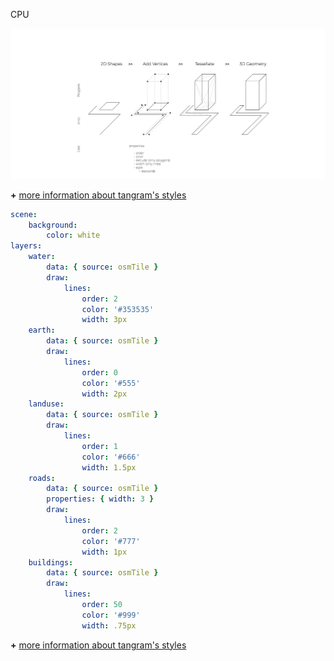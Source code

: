<!-- .slide: data-background="#ffff" -->

CPU

![](imgs/CPU.png)

**+** [more information about tangram's styles](https://mapzen.com/documentation/tangram/Styles-Overview/)


```yaml
scene:
    background: 
        color: white
layers:
    water:
        data: { source: osmTile }
        draw:
            lines:
                order: 2
                color: '#353535'
                width: 3px
    earth:
        data: { source: osmTile }
        draw:
            lines:
                order: 0
                color: '#555'
                width: 2px
    landuse:
        data: { source: osmTile }
        draw:
            lines:
                order: 1
                color: '#666'
                width: 1.5px
    roads:
        data: { source: osmTile }
        properties: { width: 3 }
        draw:
            lines:
                order: 2
                color: '#777'
                width: 1px
    buildings:
        data: { source: osmTile }
        draw:
            lines:
                order: 50
                color: '#999'
                width: .75px
```

**+** [more information about tangram's styles](https://mapzen.com/documentation/tangram/Styles-Overview/)